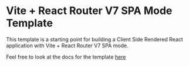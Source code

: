 # Vite + React Router V7 SPA Mode Template

This template is a starting point for building a Client Side Rendered React application with Vite + React Router V7 SPA mode.

Feel free to look at the docs for the template [here](./docs)
